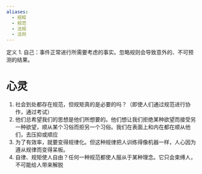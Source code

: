 ```yaml
---
aliases:
  - 规矩
  - 规范
  - 法规
  - 法则
---
```

 定义
	 1. 自己：事件正常进行所需要考虑的事实。忽略规则会导致意外的、不可预测的结果。


# 心灵
1. 社会到处都存在规范，但规矩真的是必要的吗？（即使人们通过规范进行协作，通过考试）
2. 他们总希望我们的思想是他们所想要的。他们想让我们拒绝某种欲望而接受另一种欲望，顺从某个习俗而拒另一个习俗。我们在表面上和内在都在顺从他们，去压抑或顺应
3. 为了有效率，就要变得规律化。但这种规律把人训练得像机器一样，人心因为遵从规律而变得呆板。
4. 自律、规矩使人自由？任何一种规范都使人服从于某种理念。它只会束缚人，不可能给人带来解脱
